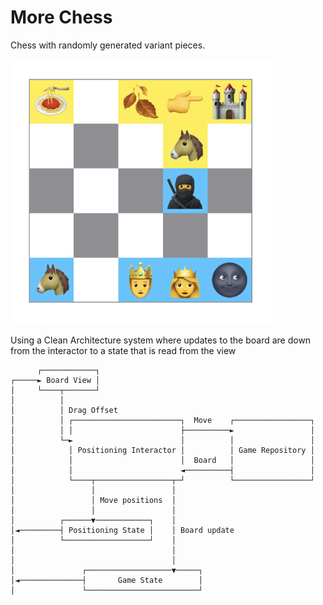 # More Chess

Chess with randomly generated variant pieces.

![Screenshot of a game in progress where the Horse and Ninja pieces have moved](Resources/gameImage.png "Game Image")

Using a Clean Architecture system where updates to the board are down from the interactor to a state that is read from the view 

```
      ┌────────────┐                                                 
┌─────► Board View │                                                 
│     └────┬───────┘                                                 
│          │                                                         
│          │ Drag Offset                                             
│          │ ┌────────────────────────┐  Move    ┌─────────────────┐ 
│          │ │                        ├──────────►                 │ 
│          └─►                        │          │                 │ 
│            │ Positioning Interactor │          │ Game Repository │ 
│            │                        │  Board   │                 │ 
│            │                        ◄──────────┤                 │ 
│            └────┬─────────────────┬─┘          └─────────────────┘ 
│                 │                 │                                
│                 │ Move positions  │                                
│                 │                 │                                
│          ┌──────▼────────────┐    │                                
│◄─────────┤ Positioning State │    │ Board update                   
│          └───────────────────┘    │                                
│                                   │                                
│                                   │                                
│               ┌───────────────────▼─────┐                          
│◄──────────────┤       Game State        │                          
│               └─────────────────────────┘                          
                                                                                          
```
